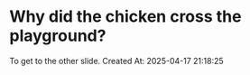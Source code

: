 # Why did the chicken cross the playground?
To get to the other slide.
Created At: 2025-04-17 21:18:25
